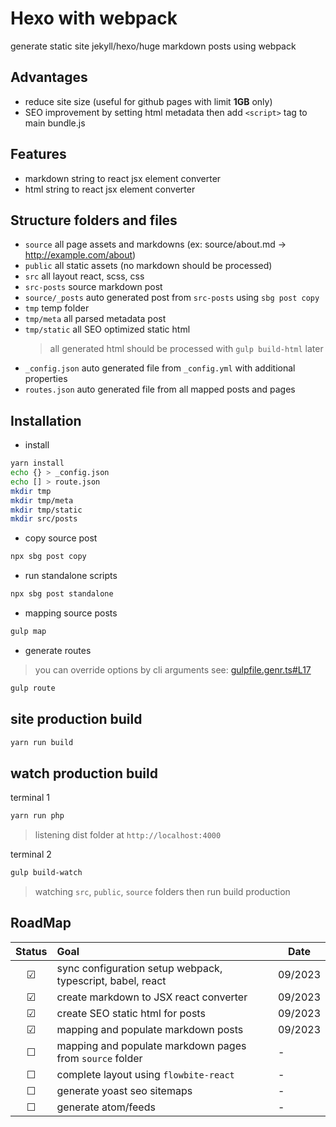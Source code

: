 # Hexo with webpack
generate static site jekyll/hexo/huge markdown posts using webpack

## Advantages
- reduce site size (useful for github pages with limit **1GB** only)
- SEO improvement by setting html metadata then add `<script>` tag to main bundle.js

## Features
- markdown string to react jsx element converter
- html string to react jsx element converter

## Structure folders and files

- `source` all page assets and markdowns (ex: source/about.md -> http://example.com/about)
- `public` all static assets (no markdown should be processed)
- `src` all layout react, scss, css
- `src-posts` source markdown post
- `source/_posts` auto generated post from `src-posts` using `sbg post copy`
- `tmp` temp folder
- `tmp/meta` all parsed metadata post
- `tmp/static` all SEO optimized static html
  > all generated html should be processed with `gulp build-html` later
- `_config.json` auto generated file from `_config.yml` with additional properties
- `routes.json` auto generated file from all mapped posts and pages

## Installation

- install

```bash
yarn install
echo {} > _config.json
echo [] > route.json
mkdir tmp
mkdir tmp/meta
mkdir tmp/static
mkdir src/posts
```

- copy source post

```bash
npx sbg post copy
```

- run standalone scripts

```bash
npx sbg post standalone
```

- mapping source posts

```bash
gulp map
```

- generate routes
> you can override options by cli arguments see: [gulpfile.genr.ts#L17](https://github.com/dimaslanjaka/hexo-webpack/blob/e596be2c5df1a2d53ba0e2e3b3721d3dc8d7a4fa/gulpfile.genr.ts#L17)
```bash
gulp route
```

## site production build

```bash
yarn run build
```

## watch production build

terminal 1
```bash
yarn run php
```

> listening dist folder at `http://localhost:4000`

terminal 2
```bash
gulp build-watch
```

> watching `src`, `public`, `source` folders then run build production

## RoadMap

<!--
|&check;|_|&cross;|
|&#x2611;|&#x2610;|&#x2612;|
-->

| Status | Goal | Date |
| :---: | :--- | --- |
| &#x2611; | sync configuration setup webpack, typescript, babel, react | 09/2023 |
| &#x2611; | create markdown to JSX react converter | 09/2023 |
| &#x2611; | create SEO static html for posts | 09/2023 |
| &#x2611; | mapping and populate markdown posts | 09/2023 |
| &#x2610; | mapping and populate markdown pages from `source` folder | - |
| &#x2610; | complete layout using `flowbite-react` | - |
| &#x2610; | generate yoast seo sitemaps | - |
| &#x2610; | generate atom/feeds | - |